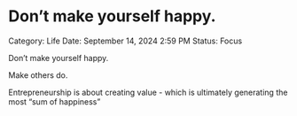 # Don’t make yourself happy.

Category: Life
Date: September 14, 2024 2:59 PM
Status: Focus

Don’t make yourself happy.

Make others do.

Entrepreneurship is about creating value - which is ultimately generating the most “sum of happiness”